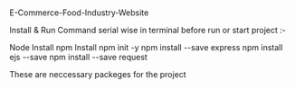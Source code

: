 # 
E-Commerce-Food-Industry-Website

Install & Run Command serial wise in terminal before run or start project :- 

Node Install
npm Install
npm init -y
npm install --save express
npm install ejs --save
npm install --save request

These are neccessary packeges for the project 
